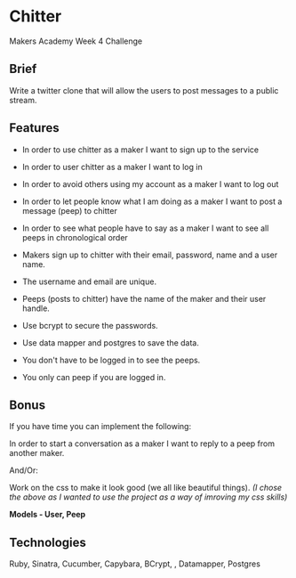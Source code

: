 Chitter
=======
Makers Academy Week 4 Challenge

Brief
-----
Write a twitter clone that will allow the users to post messages to a public stream.

Features
--------
- In order to use chitter as a maker I want to sign up to the service
- In order to user chitter as a maker I want to log in
- In order to avoid others using my account as a maker I want to log out
- In order to let people know what I am doing as a maker I want to post a message (peep) to chitter
- In order to see what people have to say as a maker I want to see all peeps in chronological order

- Makers sign up to chitter with their email, password, name and a user name.
- The username and email are unique.
- Peeps (posts to chitter) have the name of the maker and their user handle.
- Use bcrypt to secure the passwords.
- Use data mapper and postgres to save the data.
- You don't have to be logged in to see the peeps.
- You only can peep if you are logged in.

Bonus
-----
If you have time you can implement the following:

In order to start a conversation as a maker I want to reply to a peep from another maker.

And/Or:

Work on the css to make it look good (we all like beautiful things).
*(I chose the above as I wanted to use the project as a way of imroving my css skills)*

**Models - User, Peep**

Technologies
------------
Ruby, Sinatra, Cucumber, Capybara, BCrypt, , Datamapper, Postgres